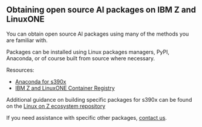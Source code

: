 ## Obtaining open source AI packages on IBM Z and LinuxONE

You can obtain open source AI packages using many of the methods you are familiar with.  

Packages can be installed using Linux packages managers, PyPI, Anaconda, or of course built from source where necessary.

Resources: 

- [Anaconda for s390x](https://docs.anaconda.com/anaconda/install/linux-s390x/)
- [IBM Z and LinuxONE Container Registry](https://ibm.github.io/ibm-z-oss-hub/main/main.html)

Additional guidance on building specific packages for s390x can be found on the [Linux on Z ecosystem repository](https://www.ibm.com/community/z/open-source-software/)

If you need assistance with specific other packages, [contact us](mailto:aionz@us.ibm.com). 